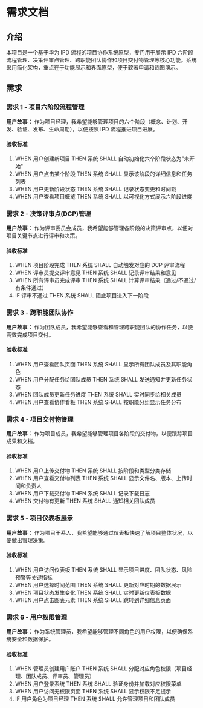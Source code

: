# 需求文档

## 介绍

本项目是一个基于华为 IPD 流程的项目协作系统原型，专门用于展示 IPD 六阶段流程管理、决策评审点管理、跨职能团队协作和项目交付物管理等核心功能。系统采用简化架构，重点在于功能展示和界面原型，便于软著申请和截图演示。

## 需求

### 需求 1 - 项目六阶段流程管理

**用户故事：** 作为项目经理，我希望能够管理项目的六个阶段（概念、计划、开发、验证、发布、生命周期），以便按照 IPD 流程推进项目进展。

#### 验收标准

1. WHEN 用户创建新项目 THEN 系统 SHALL 自动初始化六个阶段状态为"未开始"
2. WHEN 用户点击某个阶段 THEN 系统 SHALL 显示该阶段的详细信息和任务列表
3. WHEN 用户更新阶段状态 THEN 系统 SHALL 记录状态变更和时间戳
4. WHEN 用户查看项目概览 THEN 系统 SHALL 以可视化方式展示六阶段进度

### 需求 2 - 决策评审点(DCP)管理

**用户故事：** 作为评审委员会成员，我希望能够管理各阶段的决策评审点，以便对项目关键节点进行评审和决策。

#### 验收标准

1. WHEN 项目阶段完成 THEN 系统 SHALL 自动触发对应的 DCP 评审流程
2. WHEN 评审员提交评审意见 THEN 系统 SHALL 记录评审结果和意见
3. WHEN 所有评审员完成评审 THEN 系统 SHALL 计算评审结果（通过/不通过/有条件通过）
4. IF 评审不通过 THEN 系统 SHALL 阻止项目进入下一阶段

### 需求 3 - 跨职能团队协作

**用户故事：** 作为团队成员，我希望能够查看和管理跨职能团队的协作任务，以便高效完成项目交付。

#### 验收标准

1. WHEN 用户查看团队页面 THEN 系统 SHALL 显示所有团队成员及其职能角色
2. WHEN 用户分配任务给团队成员 THEN 系统 SHALL 发送通知并更新任务状态
3. WHEN 团队成员更新任务进度 THEN 系统 SHALL 实时同步给相关成员
4. WHEN 用户查看协作看板 THEN 系统 SHALL 按职能分组显示任务分布

### 需求 4 - 项目交付物管理

**用户故事：** 作为项目成员，我希望能够管理项目各阶段的交付物，以便跟踪项目成果和文档。

#### 验收标准

1. WHEN 用户上传交付物 THEN 系统 SHALL 按阶段和类型分类存储
2. WHEN 用户查看交付物列表 THEN 系统 SHALL 显示文件名、版本、上传时间和负责人
3. WHEN 用户下载交付物 THEN 系统 SHALL 记录下载日志
4. WHEN 交付物有更新 THEN 系统 SHALL 通知相关团队成员

### 需求 5 - 项目仪表板展示

**用户故事：** 作为项目干系人，我希望能够通过仪表板快速了解项目整体状况，以便做出管理决策。

#### 验收标准

1. WHEN 用户访问仪表板 THEN 系统 SHALL 显示项目进度、团队状态、风险预警等关键指标
2. WHEN 用户选择时间范围 THEN 系统 SHALL 更新对应时期的数据展示
3. WHEN 项目状态发生变化 THEN 系统 SHALL 实时更新仪表板数据
4. WHEN 用户点击图表元素 THEN 系统 SHALL 跳转到详细信息页面

### 需求 6 - 用户权限管理

**用户故事：** 作为系统管理员，我希望能够管理不同角色的用户权限，以便确保系统安全和数据保护。

#### 验收标准

1. WHEN 管理员创建用户账户 THEN 系统 SHALL 分配对应角色权限（项目经理、团队成员、评审员、管理员）
2. WHEN 用户登录系统 THEN 系统 SHALL 验证身份并加载对应权限菜单
3. WHEN 用户访问无权限页面 THEN 系统 SHALL 显示权限不足提示
4. IF 用户角色为项目经理 THEN 系统 SHALL 允许管理项目和团队成员
